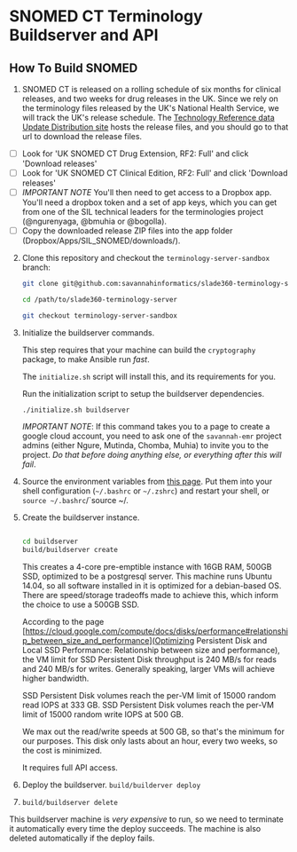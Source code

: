 # SNOMED CT Terminology Buildserver and API

## How To Build SNOMED

1. SNOMED CT is released on a rolling schedule of six months for
clinical releases, and two weeks for drug releases in the UK. Since we
rely on the terminology files released by the UK's National Health
Service, we will track the UK's release schedule. The
[Technology Reference data Update Distribution site](https://isd.hscic.gov.uk/trud3/user/authenticated/group/2/pack/26)
hosts the release files, and you should go to that url to download the
release files. 

- [ ] Look for 'UK SNOMED CT Drug Extension, RF2: Full' and click
  'Download releases'
- [ ] Look for 'UK SNOMED CT Clinical Edition, RF2: Full' and click 'Download releases'
- [ ] *IMPORTANT NOTE* You'll then need to get access to a Dropbox app. You'll need a
  dropbox token and a set of app keys, which you can get from one of the
  SIL technical leaders for the terminologies project (@ngurenyaga,
  @bmuhia or @bogolla).
- [ ] Copy the downloaded release ZIP files into the app folder
  (Dropbox/Apps/SIL_SNOMED/downloads/).

2. Clone this repository and checkout the `terminology-server-sandbox` branch:
   ```bash
   git clone git@github.com:savannahinformatics/slade360-terminology-server.git

   cd /path/to/slade360-terminology-server
   
   git checkout terminology-server-sandbox
   ```


3. Initialize the buildserver commands.

   This step requires that your machine can build the `cryptography` package, to make Ansible run *fast*.
   
   The `initialize.sh` script will install this, and its requirements for you.

   Run the initialization script to setup the buildserver dependencies.

   `./initialize.sh buildserver`



   *IMPORTANT NOTE*: If this command takes you to a page to create a
   google cloud account, you need to ask one of the `savannah-emr`
   project admins (either Ngure, Mutinda, Chomba, Muhia) to invite you
   to the project. *Do that before doing anything else, or everything
   after this will fail*.

4. Source the environment variables from
   [this page](https://github.com/savannahinformatics/slade360-terminology-server/wiki/Keys-and-Environment-Variables-To-Deploy-Terminology-Server).
   Put them into your shell configuration (`~/.bashrc` or `~/.zshrc`)
   and restart your shell, or `source ~/.bashrc`/`source ~/.
   
5. Create the buildserver instance.

   ```bash 
   
   cd buildserver
   build/buildserver create
   ```

   This creates a 4-core pre-emptible instance with 16GB RAM, 500GB SSD,
   optimized to be a postgresql server. This machine runs Ubuntu 14.04,
   so all software installed in it is optimized for a debian-based
   OS. There are speed/storage tradeoffs made to achieve this, which
   inform the choice to use a 500GB SSD.
   
   According to the page [https://cloud.google.com/compute/docs/disks/performance#relationship_between_size_and_performance](Optimizing Persistent Disk and Local SSD Performance: Relationship between size and performance), the VM limit for SSD Persistent Disk
   throughput is 240 MB/s for reads and 240 MB/s for writes. Generally
   speaking, larger VMs will achieve higher bandwidth.

   SSD Persistent Disk volumes reach the per-VM limit of 15000 random
   read IOPS at 333 GB. SSD Persistent Disk volumes reach the per-VM
   limit of 15000 random write IOPS at 500 GB. 
   
   We max out the read/write speeds at 500 GB, so that's the minimum for
   our purposes. This disk only lasts about an hour, every two weeks, so
   the cost is minimized.
   
   It requires full API access.

6. Deploy the buildserver.
`build/builderver deploy`

7. `build/buildserver delete`

This buildserver machine is *very expensive* to run, so we need to
terminate it automatically every time the deploy succeeds. The machine
is also deleted automatically if the deploy fails.
